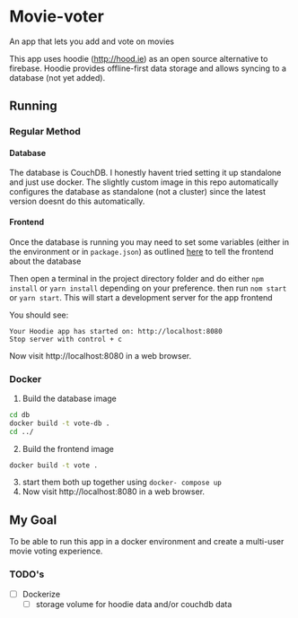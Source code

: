 # Movie-voter

An app that lets you add and vote on movies


This app uses hoodie (http://hood.ie) as an open source alternative to firebase. Hoodie provides offline-first data storage and allows syncing to a database (not yet added). 


## Running

### Regular Method

#### Database
The database is CouchDB. I honestly havent tried setting it up standalone and just use docker. The slightly custom image in this repo automatically configures the database as standalone (not a cluster) since the latest version doesnt do this automatically.

#### Frontend

Once the database is running you may need to set some variables (either in the environment or in `package.json`) as outlined [here](http://docs.hood.ie/en/latest/guides/configuration.html) to tell the frontend about the database

Then open a terminal in the project directory folder and do either `npm install` or `yarn install` depending on your preference. then run `nom start` or `yarn start`. This will start a development server for the app frontend

You should see:
```
Your Hoodie app has started on: http://localhost:8080
Stop server with control + c
```

Now visit http://localhost:8080 in a web browser.

### Docker

1. Build the database image
```bash
cd db
docker build -t vote-db .
cd ../
```
2. Build the frontend image

```bash
docker build -t vote .
```
3. start them both up together using `docker- compose up`
4. Now visit http://localhost:8080 in a web browser.

## My Goal

To be able to run this app in a docker environment and create a multi-user movie voting experience.

### TODO's
- [ ] Dockerize
  - [ ] storage volume for hoodie data and/or couchdb data